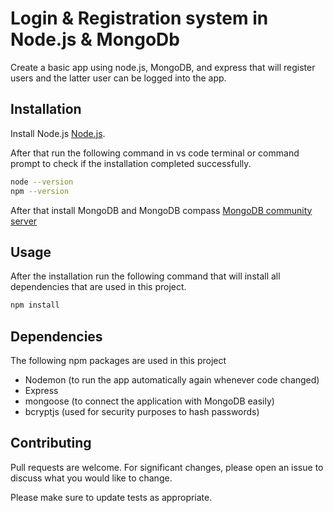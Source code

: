 # Login & Registration system in Node.js & MongoDb

Create a basic app using node.js, MongoDB, and express that will register users and the latter user can be logged into the app.

## Installation

Install Node.js [Node.js](https://nodejs.dev/).

After that run the following command in vs code terminal or command prompt to check if the installation completed successfully.

```bash
node --version
npm --version
```
After that install MongoDB and MongoDB compass [MongoDB community server](https://www.mongodb.com/try/download/community)

## Usage
After the installation run the following command that will install all dependencies that are used in this project.
```python
npm install
```
## Dependencies
The following npm packages are used in this project
* Nodemon (to run the app automatically again whenever code changed)
* Express   
* mongoose (to connect the application with MongoDB easily)
* bcryptjs (used for security purposes to hash passwords)

## Contributing
Pull requests are welcome. For significant changes, please open an issue to discuss what you would like to change.

Please make sure to update tests as appropriate.

